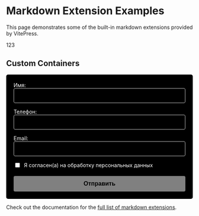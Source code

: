 # Markdown Extension Examples

This page demonstrates some of the built-in markdown extensions provided by VitePress.

123

## Custom Containers

<form id="myForm" class="custom-form">
  <div class="form-group">
    <label for="name">Имя:</label>
    <input type="text" id="name" name="name" class="form-input" required>
  </div>
  
  <div class="form-group">
    <label for="phone">Телефон:</label>
    <input type="tel" id="phone" name="phone" class="form-input" required>
  </div>
  
  <div class="form-group">
    <label for="email">Email:</label>
    <input type="email" id="email" name="email" class="form-input" required>
  </div>
  
  <div class="form-group checkbox-group">
    <input type="checkbox" id="consent" name="consent" required>
    <label for="consent">Я согласен(а) на обработку персональных данных</label>
  </div>
  
  <button type="submit" class="submit-btn" disabled>
    Отправить
  </button>
</form>

<div id="successMessage" class="success-message" style="display: none;">
  ✅ Заявка успешно отправлена. Скоро свяжемся.
</div>

<style>
.custom-form {
  max-width: 500px;
  margin: 0;
  padding: 20px;
  background-color: #000000;
  border-radius: 5px;
  color: #ffffff;
}

.form-group {
  margin-bottom: 15px;
}

.form-input {
  width: 100%;
  padding: 10px;
  box-sizing: border-box;
  border: 1px solid #cccccc;
  border-radius: 4px;
  font-size: 16px;
  background-color: #000000;
  color: #ffffff;
}

.checkbox-group {
  display: flex;
  align-items: center;
  gap: 8px;
  margin-bottom: 20px;
}

.checkbox-group input {
  width: auto;
}

.submit-btn {
  background-color: #ffffff;
  color: #000000;
  padding: 12px 20px;
  border: none;
  border-radius: 4px;
  cursor: pointer;
  font-size: 16px;
  width: 100%;
  font-weight: bold;
  transition: opacity 0.3s;
}

.submit-btn:hover:not(:disabled) {
  opacity: 0.9;
}

.submit-btn:disabled {
  opacity: 0.5;
  cursor: not-allowed;
}

.success-message {
  margin-top: 15px;
  padding: 10px;
  background-color: #e6f7e6;
  border: 1px solid #a5d6a7;
  border-radius: 4px;
  color: #2e7d32;
  font-weight: bold;
}
</style>

<script>
if (typeof window !== 'undefined') {
  document.addEventListener('DOMContentLoaded', function() {
    const form = document.getElementById('myForm');
    const successMessage = document.getElementById('successMessage');
    const submitBtn = form.querySelector('.submit-btn');
    const inputs = form.querySelectorAll('input[required]');
    const checkbox = document.getElementById('consent');

    // Проверка валидности всей формы
    function checkFormValidity() {
      let isFormValid = true;
      
      inputs.forEach(input => {
        if (input.type === 'checkbox') {
          if (!input.checked) isFormValid = false;
        } else {
          if (!input.value.trim()) isFormValid = false;
        }
      });
      
      submitBtn.disabled = !isFormValid;
    }

    // Проверка при каждом изменении
    inputs.forEach(input => {
      input.addEventListener('input', checkFormValidity);
    });
    
    checkbox.addEventListener('change', checkFormValidity);

    // Инициализация проверки при загрузке
    checkFormValidity();

    if (form && successMessage) {
      form.addEventListener('submit', function(e) {
        e.preventDefault();
        
        // Сбор данных формы
        const formData = {
          name: form.querySelector('#name').value,
          phone: form.querySelector('#phone').value,
          email: form.querySelector('#email').value,
          consent: checkbox.checked
        };
        
        // Отправка данных через FormSubmit
        fetch('https://formsubmit.co/ajax/theorchestramanco@gmail.com', {
          method: 'POST',
          headers: { 
            'Content-Type': 'application/json',
            'Accept': 'application/json'
          },
          body: JSON.stringify(formData)
        })
        .then(response => {
          if (!response.ok) throw new Error('Network response was not ok');
          return response.json();
        })
        .then(data => {
          successMessage.style.display = 'block';
          form.reset();
          submitBtn.disabled = true;
          
          setTimeout(() => {
            successMessage.style.display = 'none';
          }, 5000);
        })
        .catch(error => {
          console.error('Error:', error);
          alert('Произошла ошибка при отправке формы. Пожалуйста, попробуйте ещё раз.');
        });
      });
    }
  });
}
</script>

Check out the documentation for the [full list of markdown extensions](https://vitepress.dev/guide/markdown).
